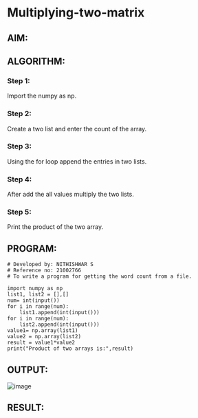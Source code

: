 # Multiplying-two-matrix

## AIM:

## ALGORITHM:

### Step 1:
Import the numpy as np.

### Step 2:
Create a two list and enter the count of the array.
### Step 3:
Using the for loop append the entries in two lists.
### Step 4:
After add the all values multiply the two lists.
### Step 5:
Print the product of the two array.


## PROGRAM: 
```
# Developed by: NITHISHWAR S
# Reference no: 21002766
# To write a program for getting the word count from a file.

import numpy as np
list1, list2 = [],[]
num= int(input())
for i in range(num):
    list1.append(int(input()))
for i in range(num):
    list2.append(int(input()))
value1= np.array(list1)
value2 = np.array(list2)
result = value1*value2
print("Product of two arrays is:",result)
```

## OUTPUT:
![image](https://user-images.githubusercontent.com/94164665/153344071-62b9aaba-6613-4005-9933-0f01e1bb18df.png)

## RESULT:

